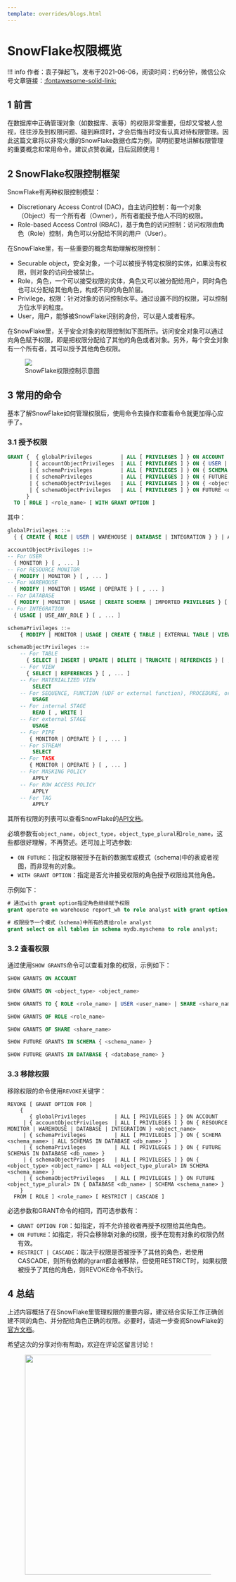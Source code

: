 ```yaml
---
template: overrides/blogs.html
---
```


# SnowFlake权限概览

!!! info
    作者：袁子弹起飞，发布于2021-06-06，阅读时间：约6分钟，微信公众号文章链接：[:fontawesome-solid-link:]()

## 1 前言

​在数据库中正确管理对象（如数据库、表等）的权限非常重要，但却又常被人忽视，往往涉及到权限问题、碰到麻烦时，才会后悔当时没有认真对待权限管理。因此这篇文章将以非常火爆的SnowFlake数据仓库为例，简明扼要地讲解权限管理的重要概念和常用命令。建议点赞收藏，日后回顾使用！

## 2 SnowFlake权限控制框架

SnowFlake有两种权限控制模型：

- Discretionary Access Control (DAC)，自主访问控制：每一个对象（Object）有一个所有者（Owner），所有者能授予他人不同的权限。
- Role-based Access Control (RBAC)，基于角色的访问控制：访问权限由角色（Role）控制，角色可以分配给不同的用户（User）。

在SnowFlake里，有一些重要的概念帮助理解权限控制：

- Securable object，安全对象，一个可以被授予特定权限的实体，如果没有权限，则对象的访问会被禁止。
- Role，角色，一个可以接受权限的实体，角色又可以被分配给用户，同时角色也可以分配给其他角色，构成不同的角色阶层。
- Privilege，权限：针对对象的访问控制水平。通过设置不同的权限，可以控制方位水平的粒度。
- User，用户，能够被SnowFlake识别的身份，可以是人或者程序。

在SnowFlake里，关于安全对象的权限控制如下图所示。访问安全对象可以通过向角色赋予权限，即是把权限分配给了其他的角色或者对象。另外，每个安全对象有一个所有者，其可以授予其他角色权限。

<figure>
  <img src="https://cdn.jsdelivr.net/gh/BulletTech2021/Pics/img/access-control-relationships.png"  />
  <figcaption>SnowFlake权限控制示意图</figcaption>
</figure>

## 3 常用的命令

基本了解SnowFlake如何管理权限后，使用命令去操作和查看命令就更加得心应手了。

### 3.1 授予权限

```sql
GRANT {  { globalPrivileges         | ALL [ PRIVILEGES ] } ON ACCOUNT
       | { accountObjectPrivileges  | ALL [ PRIVILEGES ] } ON { USER | RESOURCE MONITOR | WAREHOUSE | DATABASE | INTEGRATION } <object_name>
       | { schemaPrivileges         | ALL [ PRIVILEGES ] } ON { SCHEMA <schema_name> | ALL SCHEMAS IN DATABASE <db_name> }
       | { schemaPrivileges         | ALL [ PRIVILEGES ] } ON { FUTURE SCHEMAS IN DATABASE <db_name> }
       | { schemaObjectPrivileges   | ALL [ PRIVILEGES ] } ON { <object_type> <object_name> | ALL <object_type_plural> IN { DATABASE <db_name> | SCHEMA <schema_name> } }
       | { schemaObjectPrivileges   | ALL [ PRIVILEGES ] } ON FUTURE <object_type_plural> IN { DATABASE <db_name> | SCHEMA <schema_name> }
      }
  TO [ ROLE ] <role_name> [ WITH GRANT OPTION ]
```

其中：

```sql
globalPrivileges ::=
  { { CREATE { ROLE | USER | WAREHOUSE | DATABASE | INTEGRATION } } | APPLY MASKING POLICY | APPLY ROW ACCESS POLICY | APPLY TAG | EXECUTE TASK | MANAGE GRANTS | MONITOR { EXECUTION | USAGE }  } [ , ... ]

accountObjectPrivileges ::=
-- For USER
  { MONITOR } [ , ... ]
-- For RESOURCE MONITOR
  { MODIFY | MONITOR } [ , ... ]
-- For WAREHOUSE
  { MODIFY | MONITOR | USAGE | OPERATE } [ , ... ]
-- For DATABASE
  { MODIFY | MONITOR | USAGE | CREATE SCHEMA | IMPORTED PRIVILEGES } [ , ... ]
-- For INTEGRATION
  { USAGE | USE_ANY_ROLE } [ , ... ]

schemaPrivileges ::=
    { MODIFY | MONITOR | USAGE | CREATE { TABLE | EXTERNAL TABLE | VIEW | MATERIALIZED VIEW | MASKING POLICY | ROW ACCESS POLICY | TAG | SEQUENCE | FUNCTION | PROCEDURE | FILE FORMAT | STAGE | PIPE | STREAM | TASK } } [ , ... ]

schemaObjectPrivileges ::=
    -- For TABLE
      { SELECT | INSERT | UPDATE | DELETE | TRUNCATE | REFERENCES } [ , ... ]
    -- For VIEW
      { SELECT | REFERENCES } [ , ... ]
    -- For MATERIALIZED VIEW
        SELECT
    -- For SEQUENCE, FUNCTION (UDF or external function), PROCEDURE, or FILE FORMAT
        USAGE
    -- For internal STAGE
        READ [ , WRITE ]
    -- For external STAGE
        USAGE
    -- For PIPE
       { MONITOR | OPERATE } [ , ... ]
    -- For STREAM
        SELECT
    -- For TASK
       { MONITOR | OPERATE } [ , ... ]
    -- For MASKING POLICY
        APPLY
    -- For ROW ACCESS POLICY
        APPLY
    -- For TAG
        APPLY
```

其所有权限的列表可以查看SnowFlake的[API文档](https://docs.snowflake.com/en/user-guide/security-access-control-privileges.html 'Access Control Privileges')。

必填参数有`object_name`，`object_type`，`object_type_plural`和`role_name`，这些都很好理解，不再赘述。还可加上可选参数:

- `ON FUTURE`：指定权限被授予在新的数据库或模式（schema)中的表或者视图，而非现有的对象。
- `WITH GRANT OPTION`：指定是否允许接受权限的角色授予权限给其他角色。

示例如下：

```sql
# 通过with grant option指定角色继续赋予权限
grant operate on warehouse report_wh to role analyst with grant option;

# 权限授予一个模式（schema)中所有的表给role analyst
grant select on all tables in schema mydb.myschema to role analyst;
```

### 3.2 查看权限

通过使用`SHOW GRANTS`命令可以查看对象的权限，示例如下：

```sql
SHOW GRANTS ON ACCOUNT

SHOW GRANTS ON <object_type> <object_name>

SHOW GRANTS TO { ROLE <role_name> | USER <user_name> | SHARE <share_name> }

SHOW GRANTS OF ROLE <role_name>

SHOW GRANTS OF SHARE <share_name>

SHOW FUTURE GRANTS IN SCHEMA { <schema_name> }

SHOW FUTURE GRANTS IN DATABASE { <database_name> }
```

### 3.3 移除权限

移除权限的命令使用`REVOKE`关键字：

```
REVOKE [ GRANT OPTION FOR ]
    {
       { globalPrivileges         | ALL [ PRIVILEGES ] } ON ACCOUNT
     | { accountObjectPrivileges  | ALL [ PRIVILEGES ] } ON { RESOURCE MONITOR | WAREHOUSE | DATABASE | INTEGRATION } <object_name>
     | { schemaPrivileges         | ALL [ PRIVILEGES ] } ON { SCHEMA <schema_name> | ALL SCHEMAS IN DATABASE <db_name> }
     | { schemaPrivileges         | ALL [ PRIVILEGES ] } ON { FUTURE SCHEMAS IN DATABASE <db_name> }
     | { schemaObjectPrivileges   | ALL [ PRIVILEGES ] } ON { <object_type> <object_name> | ALL <object_type_plural> IN SCHEMA <schema_name> }
     | { schemaObjectPrivileges   | ALL [ PRIVILEGES ] } ON FUTURE <object_type_plural> IN { DATABASE <db_name> | SCHEMA <schema_name> }
    }
  FROM [ ROLE ] <role_name> [ RESTRICT | CASCADE ]
```

必选参数和GRANT命令的相同，而可选参数有：

- `GRANT OPTION FOR`：如指定，将不允许接收者再授予权限给其他角色。
- `ON FUTURE`：如指定，将只会移除新对象的权限，授予在现有对象的权限仍然有效。
- `RESTRICT | CASCADE`：取决于权限是否被授予了其他的角色，若使用CASCADE，则所有依赖的grant都会被移除，但使用RESTRICT时，如果权限被授予了其他的角色，则REVOKE命令不执行。

## 4 总结

上述内容概括了在SnowFlake里管理权限的重要内容，建议结合实际工作正确创建不同的角色、并分配给角色正确的权限。​必要时，请进一步查阅SnowFlake的[官方文档](https://docs.snowflake.com/en/user-guide/security-access-control-overview.html 'security-access-control-overview')。

希望这次的分享对你有帮助，欢迎在评论区留言讨论！

<figure>
  <img src="https://cdn.jsdelivr.net/gh/BulletTech2021/Pics/2021-6-14/1623639526512-1080P%20(Full%20HD)%20-%20Tail%20Pic.png" width="500" />
</figure>
